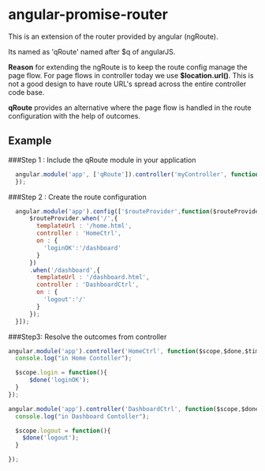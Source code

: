 # angular-promise-router
This is an extension of the router provided by angular (ngRoute).

Its named as 'qRoute' named after $q of angularJS.

**Reason** for extending the ngRoute is to keep the route config manage the page flow. For page flows in controller today we use __$location.url()__. This is not a good design to have route URL's spread across the entire controller code base.

**qRoute** provides an alternative where the page flow is handled in the route configuration with the help of outcomes.

## Example
###Step 1 : Include the qRoute module in your application
```javascript
  angular.module('app', ['qRoute']).controller('myController', function($scope,$controller) {
  });
```

###Step 2 : Create the route configuration
```javascript
  angular.module('app').config(['$routeProvider',function($routeProvider){
      $routeProvider.when('/',{
        templateUrl : '/home.html',
        controller : 'HomeCtrl',
        on : {
          'loginOK':'/dashboard'
        }
      })
      .when('/dashboard',{
        templateUrl : '/dashboard.html',
        controller : 'DashboardCtrl',
        on : {
          'logout':'/'
        }
      });
  }]);
```
###Step3: Resolve the outcomes from controller
```javascript
angular.module('app').controller('HomeCtrl', function($scope,$done,$timeout) {
  console.log("in Home Contoller");

  $scope.login = function(){
      $done('loginOK');
  }
});

angular.module('app').controller('DashboardCtrl', function($scope,$done,$timeout) {
  console.log("in Dashboard Contoller");

  $scope.logout = function(){
    $done('logout');
  }

});
```
